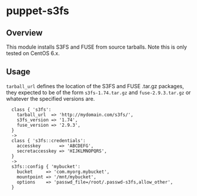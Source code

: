 # puppet-s3fs

## Overview

This module installs S3FS and FUSE from source tarballs. Note this is only tested on CentOS 6.x.

## Usage

```tarball_url``` defines the location of the S3FS and FUSE .tar.gz packages, they expected to be of the form ```s3fs-1.74.tar.gz``` and ```fuse-2.9.3.tar.gz``` or whatever the specified versions are.

```
  class { 's3fs':
    tarball_url  => 'http://mydomain.com/s3fs/',
    s3fs_version => '1.74',
    fuse_version => '2.9.3',
  }
  ->
  class { 's3fs::credentials':
    accesskey       => 'ABCDEFG',
    secretaccesskey => 'HIJKLMNOPQRS',
  }
  ->
  s3fs::config { 'mybucket':
    bucket     => 'com.myorg.mybucket',
    mountpoint => '/mnt/mybucket',
    options    => 'passwd_file=/root/.passwd-s3fs,allow_other',
  }
```
